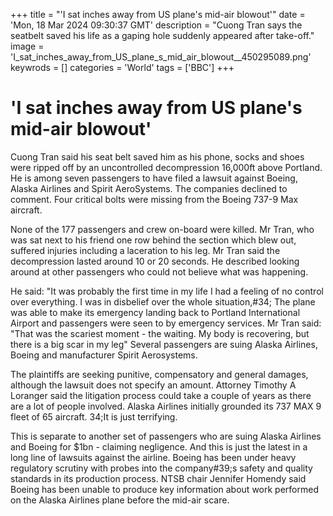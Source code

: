 +++
title = "'I sat inches away from US plane's mid-air blowout'"
date = 'Mon, 18 Mar 2024 09:30:37 GMT'
description = "Cuong Tran says the seatbelt saved his life as a gaping hole suddenly appeared after take-off."
image = 'I_sat_inches_away_from_US_plane_s_mid_air_blowout__450295089.png'
keywrods =  []
categories = 'World'
tags = ['BBC']
+++

# 'I sat inches away from US plane's mid-air blowout'

Cuong Tran said his seat belt saved him as his phone, socks and shoes were ripped off by an uncontrolled decompression 16,000ft above Portland.
He is among seven passengers to have filed a lawsuit against Boeing, Alaska Airlines and Spirit AeroSystems.
The companies declined to comment.
Four critical bolts were missing from the Boeing 737-9 Max aircraft.

None of the 177 passengers and crew on-board were killed.
Mr Tran, who was sat next to his friend one row behind the section which blew out, suffered injuries including a laceration to his leg.
Mr Tran said the decompression lasted around 10 or 20 seconds.
He described looking around at other passengers who could not believe what was happening.

He said: "It was probably the first time in my life I had a feeling of no control over everything.
I was in disbelief over the whole situation,<bb>#34; The plane was able to make its emergency landing back to Portland International Airport and passengers were seen to by emergency services.
Mr Tran said: "That was the scariest moment - the waiting.
My body is recovering, but there is a big scar in my leg" Several passengers are suing Alaska Airlines, Boeing and manufacturer Spirit Aerosystems.

The plaintiffs are seeking punitive, compensatory and general damages, although the lawsuit does not specify an amount.
Attorney Timothy A Loranger said the litigation process could take a couple of years as there are a lot of people involved.
Alaska Airlines initially grounded its 737 MAX 9 fleet of 65 aircraft.
34;It is just terrifying.

This is separate to another set of passengers who are suing Alaska Airlines and Boeing for $1bn - claiming negligence.
And this is just the latest in a long line of lawsuits against the airline.
Boeing has been under heavy regulatory scrutiny with probes into the company<bb>#39;s safety and quality standards in its production process.
NTSB chair Jennifer Homendy said Boeing has been unable to produce key information about work performed on the Alaska Airlines plane before the mid-air scare.


